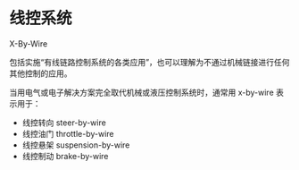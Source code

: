# 线控系统

X-By-Wire

包括实施“有线链路控制系统的各类应用”，也可以理解为不通过机械链接进行任何其他控制的应用。

当用电气或电子解决方案完全取代机械或液压控制系统时，通常用 x-by-wire 表示用于：
- 线控转向 steer-by-wire
- 线控油门 throttle-by-wire
- 线控悬架 suspension-by-wire
- 线控制动 brake-by-wire